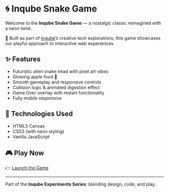 # 🌀 Inqube Snake Game

Welcome to the **Inqube Snake Game** — a nostalgic classic reimagined with a neon twist.

🧠 Built as part of [Inqube](https://inqube.io)’s creative tech explorations, this game showcases our playful approach to interactive web experiences.

## ✨ Features
- Futuristic alien snake head with pixel art vibes
- Glowing apple food 🧃
- Smooth gameplay and responsive controls
- Collision logic & animated digestion effect
- Game Over overlay with restart functionality
- Fully mobile responsive

## 🚀 Technologies Used
- HTML5 Canvas
- CSS3 (with neon styling)
- Vanilla JavaScript

## 🎮 Play Now
👉 [Launch the Game](https://inqube123.github.io/snake/)

---

Part of the **Inqube Experiments Series**: blending design, code, and play.
